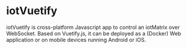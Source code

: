 # iotVuetify

iotVuetify is cross-platform Javascript app to control an iotMatrix over WebSocket. Based on Vuetify.js, it can be deployed as a (Docker) Web application or on mobile devices running Android or iOS. 


